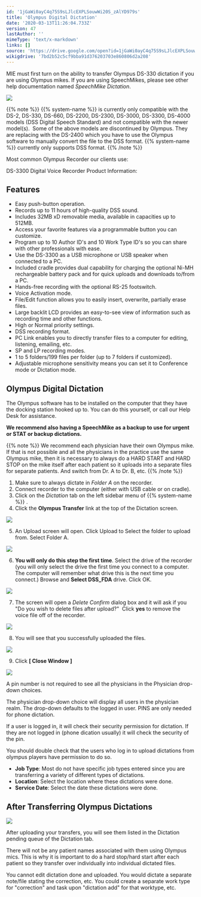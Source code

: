 ```yaml
---
id: '1jGaWi0ayC4q75S9sLJlcEXPLSouwWi20S_zAlYD979s'
title: 'Olympus Digital Dictation'
date: '2020-03-13T11:26:04.733Z'
version: 47
lastAuthor: ''
mimeType: 'text/x-markdown'
links: []
source: 'https://drive.google.com/open?id=1jGaWi0ayC4q75S9sLJlcEXPLSouwWi20S_zAlYD979s'
wikigdrive: '7bd2b52c5cf9bba91d376203703e860806d2a208'
---
```

MIE must first turn on the ability to transfer Olympus DS-330 dictation if you are using Olympus mikes. If you are using SpeechMikes, please see other help documentation named *SpeechMike Dictation*.

![](../olympus-digital-dictation.assets/c0b7f69adc7e6743d4e95990b62963c3.png)

{{% note %}}
{{% system-name %}} is currently only compatible with the DS-2, DS-330, DS-660, DS-2200, DS-2300, DS-3000, DS-3300, DS-4000 models (DSS Digital Speech Standard) and not compatible with the newer model(s).  Some of the above models are discontinued by Olympus. They are replacing with the DS-2400 which you have to use the Olympus software to manually convert the file to the DSS format. {{% system-name %}} currently only supports DSS format.
{{% /note %}}

Most common Olympus Recorder our clients use:

DS-3300 Digital Voice Recorder Product Information:

## Features

* Easy push-button operation.
* Records up to 11 hours of high-quality DSS sound.
* Includes 32MB xD removable media, available in capacities up to 512MB.
* Access your favorite features via a programmable button you can customize.
* Program up to 10 Author ID's and 10 Work Type ID's so you can share with other professionals with ease.
* Use the DS-3300 as a USB microphone or USB speaker when connected to a PC.
* Included cradle provides dual capability for charging the optional Ni-MH rechargeable battery pack and for quick uploads and downloads to/from a PC.
* Hands-free recording with the optional RS-25 footswitch.
* Voice Activation mode.
* File/Edit function allows you to easily insert, overwrite, partially erase files.
* Large backlit LCD provides an easy-to-see view of information such as recording time and other functions.
* High or Normal priority settings.
* DSS recording format.
* PC Link enables you to directly transfer files to a computer for editing, listening, emailing, etc.
* SP and LP recording modes.
* 1 to 5 folders/199 files per folder (up to 7 folders if customized).
* Adjustable microphone sensitivity means you can set it to Conference mode or Dictation mode.

## Olympus Digital Dictation

The Olympus software has to be installed on the computer that they have the docking station hooked up to. You can do this yourself, or call our Help Desk for assistance.

**We recommend also having a SpeechMike as a backup to use for urgent or STAT or backup dictations.**

{{% note %}}
We recommend each physician have their own Olympus mike. If that is not possible and all the physicians in the practice use the same Olympus mike, then it is necessary to always do a HARD START and HARD STOP on the mike itself after each patient so it uploads into a separate files for separate patients. And switch from Dr. A to Dr. B, etc.
{{% /note %}}

1. Make sure to always dictate in <em>Folder A</em> on the recorder.
2. Connect recorder to the computer (either with USB cable or on cradle).
3. Click on the <em>Dictation</em> tab on the left sidebar menu of {{% system-name %}} .
4. Click the <strong>Olympus Transfer</strong> link at the top of the Dictation screen.

![](../olympus-digital-dictation.assets/5f2e3842b6d9d33eca3ebd6b5e14d715.png)

5. An Upload screen will open. Click Upload to Select the folder to upload from. Select Folder A.

![](../olympus-digital-dictation.assets/73be7c8f0fe494f9266628bfc0c4a939.png)

6. <strong>You will only do this step the first time</strong>. Select the drive of the recorder (you will only select the drive the first time you connect to a computer.  The computer will remember what drive this is the next time you connect.) Browse and <strong>Select DSS_FDA</strong> drive. Click OK.

![](../olympus-digital-dictation.assets/67b7e0c4f73700c31f2be249ded7fd3f.png)

7. The screen will open a <em>Delete Confirm</em> dialog box and it will ask if you "Do you wish to delete files after upload?"  Click <strong>yes</strong> to remove the voice file off of the recorder.

![](../olympus-digital-dictation.assets/87f2c6c4744ee3157dc4eb9c83ca02fa.png)

8. You will see that you successfully uploaded the files.

![](../olympus-digital-dictation.assets/54a208c778bfad128595835365bdd035.png)

9. Click <strong>[ Close Window ]</strong>

![](../olympus-digital-dictation.assets/358d67b3f22aa98bbe5b3699dde99d52.png)

A pin number is not required to see all the physicians in the Physician drop-down choices.

The physician drop-down choice will display all users in the physician realm. The drop-down defaults to the logged in user. PINS are only needed for phone dictation.

If a user is logged in, it will check their security permission for dictation. If they are not logged in (phone dication usually) it will check the security of the pin.

You should double check that the users who log in to upload dictations from olympus players have permission to do so.

* <strong>Job Type</strong>: Most do not have specific job types entered since you are transferring a variety of different types of dictations.
* <strong>Location</strong>: Select the location where these dictations were done.
* <strong>Service Date</strong>: Select the date these dictations were done.

## After Transferring Olympus Dictations

![](../olympus-digital-dictation.assets/12888676aa4fb5e7c295fa663a19bb97.png)

After uploading your transfers, you will see them listed in the Dictation pending queue of the Dictation tab.

There will not be any patient names associated with them using Olympus mics. This is why it is important to do a hard stop/hard start after each patient so they transfer over individually into individual dictated files.

You cannot edit dictation done and uploaded. You would dictate a separate note/file stating the correction, etc. You could create a separate work type for "correction" and task upon "dictation add" for that worktype, etc.
